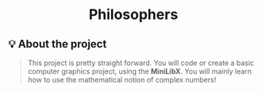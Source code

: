 <h1 align="center">
  <strong>Philosophers</strong>
</h1>

## 💡 About the project

> This project is pretty straight forward. You will code or create a basic computer graphics project, using the <strong>MiniLibX</strong>.
  You will mainly learn how to use the mathematical notion of complex numbers!
